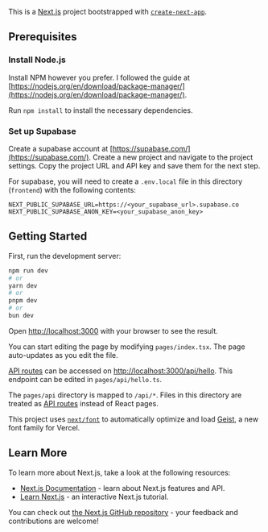 This is a [Next.js](https://nextjs.org) project bootstrapped with [`create-next-app`](https://nextjs.org/docs/pages/api-reference/create-next-app).

## Prerequisites

### Install Node.js

Install NPM however you prefer. I followed the guide at [https://nodejs.org/en/download/package-manager/](https://nodejs.org/en/download/package-manager/). 

Run `npm install` to install the necessary dependencies.

### Set up Supabase

Create a supabase account at [https://supabase.com/](https://supabase.com/). Create a new project and navigate to the project settings. Copy the project URL and API key and save them for the next step.

For supabase, you will need to create a `.env.local` file in this directory (`frontend`) with the following contents:

```
NEXT_PUBLIC_SUPABASE_URL=https://<your_supabase_url>.supabase.co
NEXT_PUBLIC_SUPABASE_ANON_KEY=<your_supabase_anon_key>
```

## Getting Started

First, run the development server:

```bash
npm run dev
# or
yarn dev
# or
pnpm dev
# or
bun dev
```

Open [http://localhost:3000](http://localhost:3000) with your browser to see the result.

You can start editing the page by modifying `pages/index.tsx`. The page auto-updates as you edit the file.

[API routes](https://nextjs.org/docs/pages/building-your-application/routing/api-routes) can be accessed on [http://localhost:3000/api/hello](http://localhost:3000/api/hello). This endpoint can be edited in `pages/api/hello.ts`.

The `pages/api` directory is mapped to `/api/*`. Files in this directory are treated as [API routes](https://nextjs.org/docs/pages/building-your-application/routing/api-routes) instead of React pages.

This project uses [`next/font`](https://nextjs.org/docs/pages/building-your-application/optimizing/fonts) to automatically optimize and load [Geist](https://vercel.com/font), a new font family for Vercel.

## Learn More

To learn more about Next.js, take a look at the following resources:

- [Next.js Documentation](https://nextjs.org/docs) - learn about Next.js features and API.
- [Learn Next.js](https://nextjs.org/learn-pages-router) - an interactive Next.js tutorial.

You can check out [the Next.js GitHub repository](https://github.com/vercel/next.js) - your feedback and contributions are welcome!
